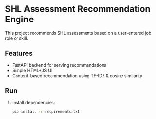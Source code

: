 # SHL Assessment Recommendation Engine

This project recommends SHL assessments based on a user-entered job role or skill.

## Features
- FastAPI backend for serving recommendations
- Simple HTML+JS UI
- Content-based recommendation using TF-IDF & cosine similarity

## Run

1. Install dependencies:
   ```bash
   pip install -r requirements.txt
